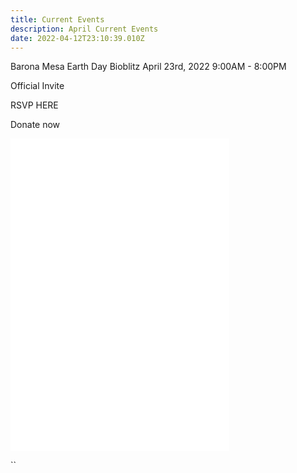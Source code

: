 ```yaml
---
title: Current Events
description: April Current Events
date: 2022-04-12T23:10:39.010Z
---
```

Barona Mesa Earth Day Bioblitz April 23rd, 2022 9:00AM - 8:00PM 

Official Invite

RSVP HERE

Donate now

<!--StartFragment-->

<iframe src="[https://discord.com/widget?id=945091374758375504&theme=dark](https://discord.com/widget?id=945091374758375504&theme=dark "https\://discord.com/widget?id=945091374758375504&theme=dark")" width="350" height="500" allowtransparency="true" frameborder="0" sandbox="allow-popups allow-popups-to-escape-sandbox allow-same-origin allow-scripts"></iframe>

<!--EndFragment-->

``